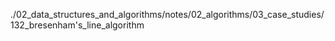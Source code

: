 ./02_data_structures_and_algorithms/notes/02_algorithms/03_case_studies/132_bresenham's_line_algorithm
